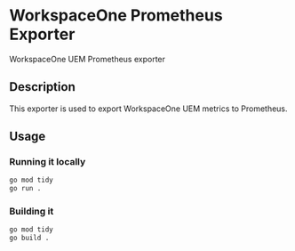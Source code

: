 # WorkspaceOne Prometheus Exporter

WorkspaceOne UEM Prometheus exporter

## Description

This exporter is used to export WorkspaceOne UEM metrics to Prometheus.

## Usage

### Running it locally

```bash
go mod tidy
go run .
```

### Building it

```bash
go mod tidy
go build .
```
